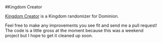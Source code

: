 #Kingdom Creator

[Kingdom Creator](http://kingdomcreator.vanlandingham.me) is a Kingdom randomizer for Dominion.

Feel free to make any improvements you see fit and send me a pull request! The code is a little gross at the moment because this was a weekend project but I hope to get it cleaned up soon.

